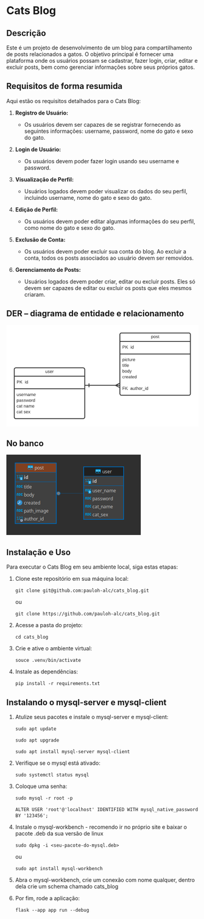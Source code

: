 # Cats Blog

## Descrição

Este é um projeto de desenvolvimento de um blog para compartilhamento de posts relacionados a gatos. O objetivo principal é fornecer uma plataforma onde os usuários possam se cadastrar, fazer login, criar, editar e excluir posts, bem como gerenciar informações sobre seus próprios gatos.


## Requisitos de forma resumida

Aqui estão os requisitos detalhados para o Cats Blog:

1. **Registro de Usuário:**
   - Os usuários devem ser capazes de se registrar fornecendo as seguintes informações: username, password, nome do gato e sexo do gato.

2. **Login de Usuário:**
   - Os usuários devem poder fazer login usando seu username e password.

3. **Visualização de Perfil:**
   - Usuários logados devem poder visualizar os dados do seu perfil, incluindo username, nome do gato e sexo do gato.

4. **Edição de Perfil:**
   - Os usuários devem poder editar algumas informações do seu perfil, como nome do gato e sexo do gato.

5. **Exclusão de Conta:**
   - Os usuários devem poder excluir sua conta do blog. Ao excluir a conta, todos os posts associados ao usuário devem ser removidos.

6. **Gerenciamento de Posts:**
   - Usuários logados devem poder criar, editar ou excluir posts. Eles só devem ser capazes de editar ou excluir os posts que eles mesmos criaram.


## DER – diagrama de entidade e relacionamento
![Screenshot](img/der.png)

## No banco
![Screenshot](img/relacionamento-banco.png)

## Instalação e Uso

Para executar o Cats Blog em seu ambiente local, siga estas etapas:

1. Clone este repositório em sua máquina local:

    ```
    git clone git@github.com:pauloh-alc/cats_blog.git
    ```

    ou

    ```
    git clone https://github.com/pauloh-alc/cats_blog.git
    ```

2. Acesse a pasta do projeto:

    ```
    cd cats_blog
    ```

3. Crie e ative o ambiente virtual:

    ```
    souce .venv/bin/activate
    ```

4. Instale as dependências:

    ```
    pip install -r requirements.txt
    ```

## Instalando o mysql-server e mysql-client

1. Atulize seus pacotes e instale o mysql-server e mysql-client:
   
    ```
    sudo apt update
    ```
    ```
    sudo apt upgrade
    ```
    ```
    sudo apt install mysql-server mysql-client
    ```

2. Verifique se o mysql está ativado:

    ```
    sudo systemctl status mysql
    ```

3. Coloque uma senha:

    ```
    sudo mysql -r root -p
    ```
    ```
    ALTER USER 'root'@'localhost' IDENTIFIED WITH mysql_native_password BY '123456';
    ```

4. Instale o mysql-workbench - recomendo ir no próprio site e baixar o pacote .deb da sua versão de linux
 
    ```
    sudo dpkg -i <seu-pacote-do-mysql.deb>
    ```
    ou
    ```
    sudo apt install mysql-workbench
    ```
5. Abra o mysql-workbench, crie um conexão com nome qualquer, dentro dela crie um schema chamado cats_blog

6. Por fim, rode a aplicação:  
    ```
    flask --app app run --debug
    ```